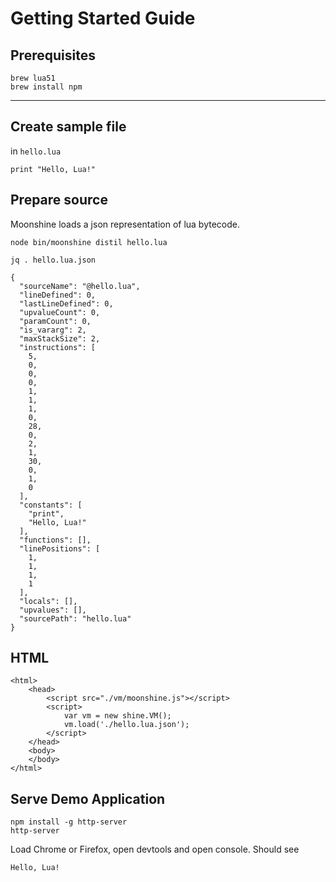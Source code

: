 # Getting Started Guide

## Prerequisites

```
brew lua51
brew install npm
```

----

## Create sample file

in `hello.lua`

```
print "Hello, Lua!"
```

## Prepare source

Moonshine loads a json representation of lua bytecode.

```
node bin/moonshine distil hello.lua
```

`jq . hello.lua.json`

```
{
  "sourceName": "@hello.lua",
  "lineDefined": 0,
  "lastLineDefined": 0,
  "upvalueCount": 0,
  "paramCount": 0,
  "is_vararg": 2,
  "maxStackSize": 2,
  "instructions": [
    5,
    0,
    0,
    0,
    1,
    1,
    1,
    0,
    28,
    0,
    2,
    1,
    30,
    0,
    1,
    0
  ],
  "constants": [
    "print",
    "Hello, Lua!"
  ],
  "functions": [],
  "linePositions": [
    1,
    1,
    1,
    1
  ],
  "locals": [],
  "upvalues": [],
  "sourcePath": "hello.lua"
}
```

## HTML

```
<html>
    <head>
        <script src="./vm/moonshine.js"></script>
        <script>
            var vm = new shine.VM();
            vm.load('./hello.lua.json');
        </script>
    </head>
    <body>
    </body>
</html>
```

## Serve Demo Application

```
npm install -g http-server
http-server
```

Load Chrome or Firefox, open devtools and open console. Should see

```
Hello, Lua!
``` 
